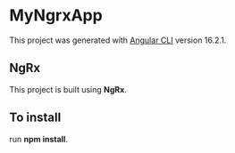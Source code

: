 # MyNgrxApp

This project was generated with [Angular CLI](https://github.com/angular/angular-cli) version 16.2.1.

## NgRx

This project is built using **NgRx**.

## To install

run **npm install**.
